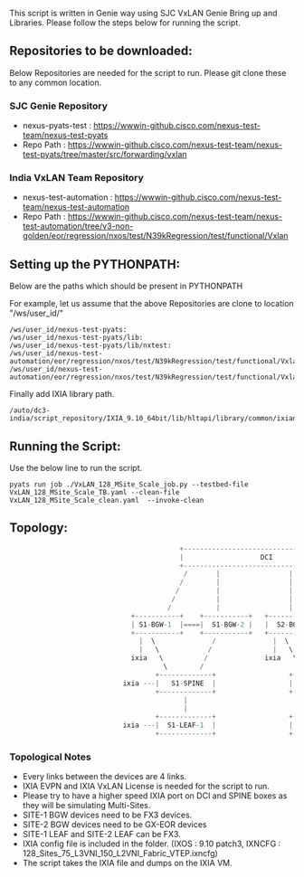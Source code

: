 This script is written in Genie way using SJC VxLAN Genie Bring up and Libraries.
Please follow the steps below for running the script.

## **Repositories to be downloaded:**
Below Repositories are needed for the script to run. Please git clone these to any common location.

### SJC Genie Repository
- nexus-pyats-test : https://wwwin-github.cisco.com/nexus-test-team/nexus-test-pyats
- Repo Path : https://wwwin-github.cisco.com/nexus-test-team/nexus-test-pyats/tree/master/src/forwarding/vxlan

### India VxLAN Team Repository
- nexus-test-automation : https://wwwin-github.cisco.com/nexus-test-team/nexus-test-automation
- Repo Path : https://wwwin-github.cisco.com/nexus-test-team/nexus-test-automation/tree/v3-non-golden/eor/regression/nxos/test/N39kRegression/test/functional/Vxlan

## **Setting up the PYTHONPATH:**

Below are the paths which should be present in PYTHONPATH

For example, let us assume that the above Repositories are clone to location "/ws/user_id/"

```
/ws/user_id/nexus-test-pyats:
/ws/user_id/nexus-test-pyats/lib:
/ws/user_id/nexus-test-pyats/lib/nxtest:
/ws/user_id/nexus-test-automation/eor/regression/nxos/test/N39kRegression/test/functional/Vxlan:
/ws/user_id/nexus-test-automation/eor/regression/nxos/test/N39kRegression/test/functional/Vxlan/VxLAN_PYlib:
```

Finally add IXIA library path.
```
/auto/dc3-india/script_repository/IXIA_9.10_64bit/lib/hltapi/library/common/ixiangpf/python
```

## **Running the Script:**
Use the below line to run the script.
```
pyats run job ./VxLAN_128_MSite_Scale_job.py --testbed-file VxLAN_128_MSite_Scale_TB.yaml --clean-file VxLAN_128_MSite_Scale_clean.yaml  --invoke-clean
```

## **Topology:**

```python
                                          +----------------------------------------+
                                          |                   DCI                  |--- ixia
                                          +----------------------------------------+
                                           /       |                 |            \
                                          /        |                 |             \
                                         /         |                 |              \
                                        /          |                 |               \
                                       /           |                 |                \
                              +-----------+    +-----------+   +-----------+    +-----------+
                              | S1-BGW-1  |====|  S1-BGW-2 |   |  S2-BGW-1 |    |   LEAF-3  |
                              +-----------+    +-----------+   +-----------+    +-----------+
                                |  \              /              |  \              /
                                |   \            /               |   \            / 
                              ixia   \          /              ixia   \          /  
                                      \        /                       \        /    
                                    +-------------+                  +-------------+
                            ixia ---|   S1-SPINE  |                  |   S2-SPINE  |--- ixia
                                    +-------------+                  +-------------+     
                                           |                                |
                                           |                                |
                                    +-------------+                  +-------------+
                            ixia ---|  S1-LEAF-1  |                  |  S2-LEAF-1  |--- ixia
                                    +-------------+                  +-------------+
```

### Topological Notes

- Every links between the devices are 4 links.
- IXIA EVPN and IXIA VxLAN License is needed for the script to run.
- Please try to have a higher speed IXIA port on DCI and SPINE boxes as they will be simulating Multi-Sites.
- SITE-1 BGW devices need to be FX3 devices.
- SITE-2 BGW devices need to be GX-EOR devices
- SITE-1 LEAF and SITE-2 LEAF can be FX3.
- IXIA config file is included in the folder. (IXOS : 9.10 patch3, IXNCFG : 128_Sites_75_L3VNI_150_L2VNI_Fabric_VTEP.ixncfg)
- The script takes the IXIA file and dumps on the IXIA VM.